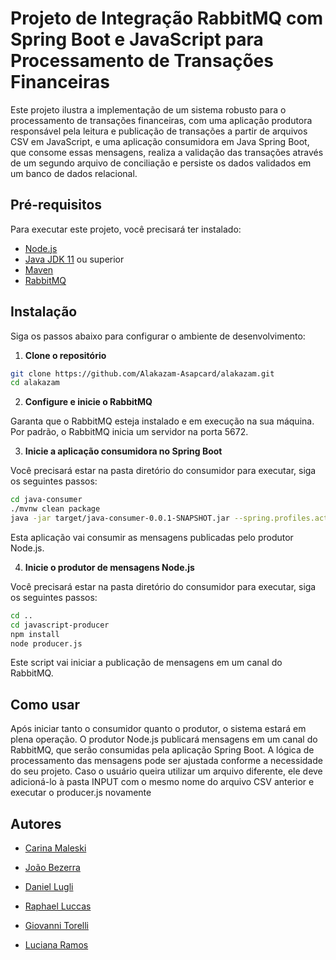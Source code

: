 # Projeto de Integração RabbitMQ com Spring Boot e JavaScript para Processamento de Transações Financeiras

Este projeto ilustra a implementação de um sistema robusto para o processamento de transações financeiras, com uma aplicação produtora responsável pela leitura e publicação de transações a partir de arquivos CSV em JavaScript, e uma aplicação consumidora em Java Spring Boot, que consome essas mensagens, realiza a validação das transações através de um segundo arquivo de conciliação e persiste os dados validados em um banco de dados relacional.

## Pré-requisitos

Para executar este projeto, você precisará ter instalado:

- [Node.js](https://nodejs.org/)
- [Java JDK 11](https://www.oracle.com/java/technologies/javase-jdk11-downloads.html) ou superior
- [Maven](https://maven.apache.org/)
- [RabbitMQ](https://www.rabbitmq.com/download.html)

## Instalação

Siga os passos abaixo para configurar o ambiente de desenvolvimento:

1. **Clone o repositório**


```bash
git clone https://github.com/Alakazam-Asapcard/alakazam.git
cd alakazam
```

2. **Configure e inicie o RabbitMQ**
   

Garanta que o RabbitMQ esteja instalado e em execução na sua máquina. Por padrão, o RabbitMQ inicia um servidor na porta 5672.

3. **Inicie a aplicação consumidora no Spring Boot**
   

Você precisará estar na pasta diretório do consumidor para executar, siga os seguintes passos:

```bash
cd java-consumer
./mvnw clean package
java -jar target/java-consumer-0.0.1-SNAPSHOT.jar --spring.profiles.active=transaction,receiver --rabbitReceiver.client.duration=60000
```

Esta aplicação vai consumir as mensagens publicadas pelo produtor Node.js.

4. **Inicie o produtor de mensagens Node.js**
   

Você precisará estar na pasta diretório do consumidor para executar, siga os seguintes passos:

```bash
cd ..
cd javascript-producer
npm install
node producer.js
```

Este script vai iniciar a publicação de mensagens em um canal do RabbitMQ.



## Como usar

Após iniciar tanto o consumidor quanto o produtor, o sistema estará em plena operação. O produtor Node.js publicará mensagens em um canal do RabbitMQ, que serão consumidas pela aplicação Spring Boot. A lógica de processamento das mensagens pode ser ajustada conforme a necessidade do seu projeto. Caso o usuário queira utilizar um arquivo diferente, ele deve adicioná-lo à pasta INPUT com o mesmo nome do arquivo CSV anterior e executar o producer.js novamente

## Autores

- [Carina Maleski](https://github.com/carina-maleski)

- [João Bezerra](https://github.com/Joaobezerrajr)

- [Daniel Lugli](https://github.com/luglifilho)

- [Raphael Luccas](https://github.com/RaphaelLuccas)

- [Giovanni Torelli](https://github.com/Torelli)

- [Luciana Ramos](https://github.com/xluhramosx)



